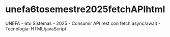 # unefa6tosemestre2025fetchAPIhtml
UNEFA - 6to Sistemas - 2025 - Consumir API rest con fetch async/await - Tecnología: HTML/javaScript
